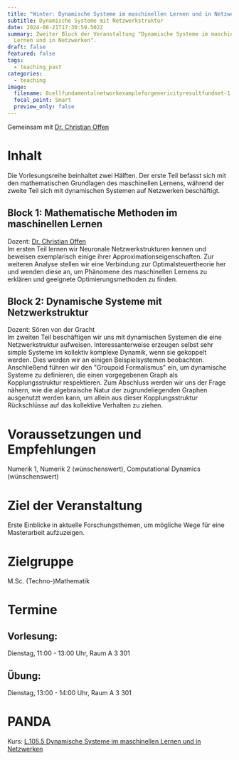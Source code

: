 ```yaml
---
title: "Winter: Dynamische Systeme im maschinellen Lernen und in Netzwerken"
subtitle: Dynamische Systeme mit Netzwerkstruktur
date: 2024-08-21T17:30:59.502Z
summary: Zweiter Block der Veranstaltung "Dynamische Systeme im maschinellen
  Lernen und in Netzwerken".
draft: false
featured: false
tags:
  - teaching_past
categories:
  - teaching
image:
  filename: 8cellfundamentalnetworkexampleforgenericityresultfundnet-1.png
  focal_point: Smart
  preview_only: false
---
```

Gemeinsam mit [Dr. Christian Offen](https://www.uni-paderborn.de/person/85279)

# Inhalt

Die Vorlesungsreihe beinhaltet zwei Hälften. Der erste Teil befasst sich mit den mathematischen Grundlagen des maschinellen Lernens, während der zweite Teil sich mit dynamischen Systemen auf Netzwerken beschäftigt.

## Block 1: Mathematische Methoden im maschinellen Lernen

Dozent: [Dr. Christian Offen](https://www.uni-paderborn.de/person/85279)\
Im ersten Teil lernen wir Neuronale Netzwerkstrukturen kennen und beweisen exemplarisch einige ihrer Approximationseigenschaften. Zur weiteren Analyse stellen wir eine Verbindung zur Optimalsteuertheorie her und wenden diese an, um Phänomene des maschinellen Lernens zu erklären und geeignete Optimierungsmethoden zu finden.

## Block 2: Dynamische Systeme mit Netzwerkstruktur

Dozent: Sören von der Gracht\
Im zweiten Teil beschäftigen wir uns mit dynamischen Systemen die eine Netzwerkstruktur aufweisen. Interessanterweise erzeugen selbst sehr simple Systeme im kollektiv komplexe Dynamik, wenn sie gekoppelt werden. Dies werden wir an einigen Beispielsystemen beobachten. Anschließend führen wir den "Groupoid Formalismus" ein, um dynamische Systeme zu definieren, die einen vorgegebenen Graph als Kopplungsstruktur respektieren. Zum Abschluss werden wir uns der Frage nähern, wie die algebraische Natur der zugrundeliegenden Graphen ausgenutzt werden kann, um allein aus dieser Kopplungsstruktur Rückschlüsse auf das kollektive Verhalten zu ziehen. 

# Voraussetzungen und Empfehlungen

Numerik 1, Numerik 2 (wünschenswert), Computational Dynamics (wünschenswert)

# Ziel der Veranstaltung

Erste Einblicke in aktuelle Forschungsthemen, um mögliche Wege für eine Masterarbeit aufzuzeigen.

# Zielgruppe

M.Sc. (Techno-)Mathematik

# Termine

## Vorlesung:

Dienstag, 11:00 - 13:00 Uhr, Raum A 3 301

## Übung:

Dienstag, 13:00 - 14:00 Uhr, Raum A 3 301

# PANDA

Kurs: [L.105.5 Dynamische Systeme im maschinellen Lernen und in Netzwerken](https://panda.uni-paderborn.de/course/view.php?id=57154)
